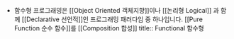- 함수형 프로그래밍은 [[Object Oriented 객체지향]]이나 [[논리형 Logical]] 과 함께 [[Declarative 선언적]]인 프로그래밍 패러다임 중 하나입니다. [[Pure Function 순수 함수]]를 [[Composition 합성]]
  title:: Functional 함수형